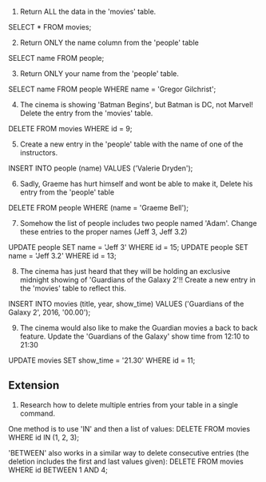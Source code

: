 1. Return ALL the data in the 'movies' table.

SELECT * FROM movies;

2. Return ONLY the name column from the 'people' table

SELECT name FROM people;

3. Return ONLY your name from the 'people' table.

SELECT name FROM people WHERE name = 'Gregor Gilchrist';

4. The cinema is showing 'Batman Begins', but Batman is DC, not Marvel! Delete the entry from the 'movies' table.

DELETE FROM movies WHERE id = 9;

5. Create a new entry in the 'people' table with the name of one of the instructors.

INSERT INTO people (name) VALUES ('Valerie Dryden');

6. Sadly, Graeme has hurt himself and wont be able to make it, Delete his entry from the 'people' table

DELETE FROM people WHERE (name = 'Graeme Bell');

7. Somehow the list of people includes two people named 'Adam'. Change these entries to the proper names (Jeff 3, Jeff 3.2)

UPDATE people SET name = 'Jeff 3' WHERE id = 15;
UPDATE people SET name = 'Jeff 3.2' WHERE id = 13;

8. The cinema has just heard that they will be holding an exclusive midnight showing of 'Guardians of the Galaxy 2'!! Create a new entry in the 'movies' table to reflect this.

INSERT INTO movies (title, year, show_time) VALUES ('Guardians of the Galaxy 2', 2016, '00.00');

9. The cinema would also like to make the Guardian movies a back to back feature. Update the 'Guardians of the Galaxy' show time from 12:10 to 21:30

UPDATE movies SET show_time = '21.30' WHERE id = 11;

## Extension

1. Research how to delete multiple entries from your table in a single command.

One method is to use 'IN' and then a list of values:
DELETE FROM movies WHERE id IN (1, 2, 3);

'BETWEEN' also works in a similar way to delete consecutive entries (the deletion includes the first and last values given):
DELETE FROM movies WHERE id BETWEEN 1 AND 4;
